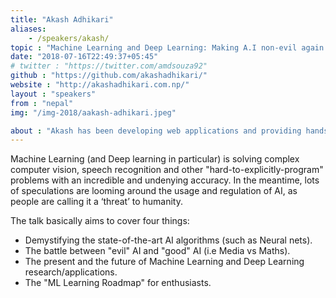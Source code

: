 ```yaml
---
title: "Akash Adhikari"
aliases: 
    - /speakers/akash/
topic : "Machine Learning and Deep Learning: Making A.I non-evil again!"
date: "2018-07-16T22:49:37+05:45"
# twitter : "https://twitter.com/amdsouza92"
github : "https://github.com/akashadhikari/"
website : "http://akashadhikari.com.np/"
layout : "speakers"
from : "nepal"
img: "/img-2018/aakash-adhikari.jpeg"

about : "Akash has been developing web applications and providing hands-on Python trainings to numerous young programming enthusiasts. He is currently undertaking a research based project for Kathmandu Valley’s Air Pollution analysis using deep learning methods. In the web, he likes to work with Python and Django in particular. He is a Computer Engineer from Nepal and a young researcher in the field of deep learning who has been trying to explore the infinite depths of AI. He is not an expert but a constantly hungry learner and he hopes to be so for the rest of his life."
---
```


Machine Learning (and Deep learning in particular) is solving complex computer vision, speech recognition and other "hard-to-explicitly-program" problems with an incredible and undenying accuracy. In the meantime, lots of speculations are looming around the usage and regulation of AI, as people are calling it a ‘threat’ to humanity. 

The talk basically aims to cover four things:

 - Demystifying the state-of-the-art AI algorithms (such as Neural nets).
 - The battle between "evil" AI and "good" AI (i.e Media vs Maths).
 - The present and the future of Machine Learning and Deep Learning research/applications.
 - The "ML Learning Roadmap" for enthusiasts.
